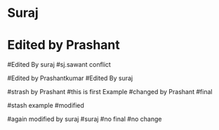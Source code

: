# Suraj
# Edited by Prashant

#Edited By suraj
#sj.sawant conflict

#Edited by Prashantkumar
#Edited By suraj

#strash by Prashant
#this is first Example
#changed by Prashant
#final

#stash example
#modified

#again modified by suraj
#suraj
#no final 
#no change

